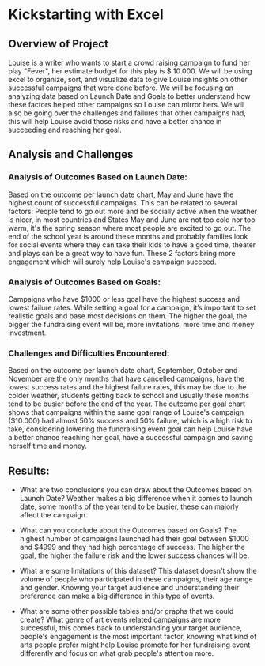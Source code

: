 # Kickstarting with Excel


## Overview of Project

Louise is a writer who wants to start a crowd raising campaign to fund her play "Fever", her estimate budget for this play is $ 10.000.
We will be using excel to organize, sort, and visualize data to give Louise insights on other successful campaigns that were done before.
We will be focusing on analyzing data based on Launch Date and Goals to better understand how these factors helped other campaigns so Louise can mirror hers.
We will also be going over the challenges and failures that other campaigns had, this will help Louise avoid those risks and have a better chance in succeeding and reaching her goal.


## Analysis and Challenges

### Analysis of Outcomes Based on Launch Date:
Based on the outcome per launch date chart, May and June have the highest count of successful campaigns.
This can be related to several factors:
People tend to go out more and be socially active when the weather is nicer, in most countries and States May and June are not too cold nor too warm, it's the spring season where most people are excited to go out.
The end of the school year is around these months and probably families look for social events where they can take their kids to have a good time, theater and plays can be a great way to have fun. 
These 2 factors bring more engagement which will surely help Louise's campaign succeed.

### Analysis of Outcomes Based on Goals:
Campaigns who have $1000 or less goal have the highest success and lowest failure rates.
While setting a goal for a campaign, it’s important to set realistic goals and base most decisions on them. 
The higher the goal, the bigger the fundraising event will be, more invitations, more time and money investment.

### Challenges and Difficulties Encountered:
Based on the outcome per launch date chart, September, October and November are the only months that have cancelled campaigns, have the lowest success rates and the highest failure rates, this may be due to the colder weather, students getting back to school and usually these months tend to be busier before the end of the year.
The outcome per goal chart shows that campaigns within the same goal range of Louise's campaign ($10.000) had almost 50% success and 50% failure, which is a high risk to take, considering lowering the fundraising event goal can help Louise have a better chance reaching her goal, have a successful campaign and saving herself time and money.

## Results:

- What are two conclusions you can draw about the Outcomes based on Launch Date?
Weather makes a big difference when it comes to launch date, some months of the year tend to be busier, these can majorly affect the campaign.

- What can you conclude about the Outcomes based on Goals?
The highest number of campaigns launched had their goal between $1000 and $4999 and they had high percentage of success. The higher the goal, the higher the failure risk and the lower success chances will be.

- What are some limitations of this dataset?
This dataset doesn't show the volume of people who participated in these campaigns, their age range and gender. Knowing your target audience and understanding their preference can make a big difference in this type of events.

- What are some other possible tables and/or graphs that we could create?
What genre of art events related campaigns are more successful, this comes back to understanding your target audience, people's engagement is the most important factor, knowing what kind of arts people prefer might help Louise promote for her fundraising event differently and focus on what grab people's attention more.

